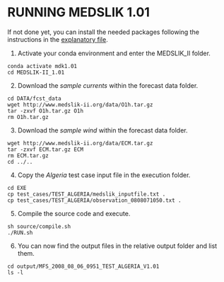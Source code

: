# RUNNING MEDSLIK 1.01

If not done yet, you can install the needed packages following the instructions in the [explanatory file](https://github.com/Igoratake/Medslik-II/tree/medslik_II_1_01/doc/installing_requirements.md).

1. Activate your conda environment and enter the MEDSLIK_II folder.
```
conda activate mdk1.01
cd MEDSLIK-II_1.01
```
2. Download the _sample currents_ within the forecast data folder.
```
cd DATA/fcst_data
wget http://www.medslik-ii.org/data/O1h.tar.gz
tar -zxvf O1h.tar.gz O1h
rm O1h.tar.gz
```
3. Download the _sample wind_ within the forecast data folder.
```
wget http://www.medslik-ii.org/data/ECM.tar.gz
tar -zxvf ECM.tar.gz ECM
rm ECM.tar.gz
cd ../..
```
4. Copy the _Algeria_ test case input file in the execution folder.
```
cd EXE
cp test_cases/TEST_ALGERIA/medslik_inputfile.txt .
cp test_cases/TEST_ALGERIA/observation_0808071050.txt .
```
5. Compile the source code and execute.
```
sh source/compile.sh
./RUN.sh
```
6. You can now find the output files in the relative output folder and list them.
```
cd output/MFS_2008_08_06_0951_TEST_ALGERIA_V1.01
ls -l 
```
